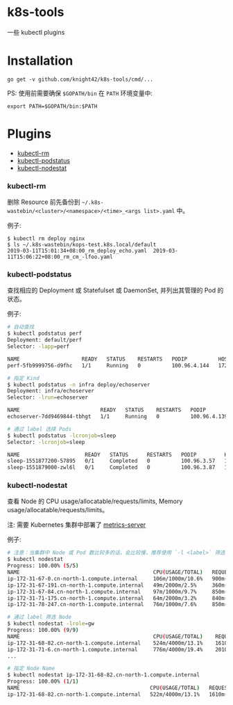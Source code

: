 # k8s-tools

一些 kubectl plugins

# Installation
```
go get -v github.com/knight42/k8s-tools/cmd/...
```

PS: 使用前需要确保 `$GOPATH/bin` 在 `PATH` 环境变量中:
```
export PATH=$GOPATH/bin:$PATH
```

# Plugins
* [kubectl-rm](#kubectl-rm)
* [kubectl-podstatus](#kubectl-podstatus)
* [kubectl-nodestat](#kubectl-nodestat)

### kubectl-rm
删除 Resource 前先备份到 `~/.k8s-wastebin/<cluster>/<namespace>/<time>_<args list>.yaml` 中。

例子:
```
$ kubectl rm deploy nginx
$ ls ~/.k8s-wastebin/kops-test.k8s.local/default
2019-03-11T15:01:34+08:00_rm_deploy_echo.yaml  2019-03-11T15:06:22+08:00_rm_cm_-lfoo.yaml
```

### kubectl-podstatus
查找相应的 Deployment 或 Statefulset 或 DaemonSet, 并列出其管理的 Pod 的状态。

例子:
```sh
# 自动查找
$ kubectl podstatus perf
Deployment: default/perf
Selector: -lapp=perf

NAME                    READY   STATUS    RESTARTS   PODIP          HOSTIP          NODE                                           AGE
perf-5fb9999756-d9fhc   1/1     Running   0          100.96.4.144   172.31.67.191   ip-172-31-67-191.cn-north-1.compute.internal   1h
```

```sh
# 指定 Kind
$ kubectl podstatus -n infra deploy/echoserver
Deployment: infra/echoserver
Selector: -lrun=echoserver

NAME                          READY   STATUS    RESTARTS   PODIP          HOSTIP          NODE                                           AGE
echoserver-7dd9469844-tbhgt   1/1     Running   0          100.96.4.139   172.31.67.191   ip-172-31-67-191.cn-north-1.compute.internal   7h
```

```sh
# 通过 label 选择 Pods
$ kubectl podstatus -lcronjob=sleep
Selector: -lcronjob=sleep

NAME                     READY   STATUS      RESTARTS   PODIP         HOSTIP          NODE                                           AGE
sleep-1551877200-57895   0/1     Completed   0          100.96.3.57   172.31.71.175   ip-172-31-71-175.cn-north-1.compute.internal   55m
sleep-1551879000-zwl6l   0/1     Completed   0          100.96.3.87   172.31.71.175   ip-172-31-71-175.cn-north-1.compute.internal   25m
```

### kubectl-nodestat
查看 Node 的 CPU usage/allocatable/requests/limits, Memory usage/allocatable/requests/limits。

注: 需要 Kubernetes 集群中部署了 [metrics-server](https://github.com/kubernetes-incubator/metrics-server)

例子:
```sh
# 注意：当集群中 Node 或 Pod 数比较多的话，会比较慢，推荐使用 `-l <label>` 筛选 Node 或者指定 Node Name
$ kubectl nodestat
Progress: 100.00% (5/5)
NAME                                           CPU(USAGE/TOTAL)   REQUESTS/LIMITS           MEMORY(USAGE/TOTAL)   REQUESTS/LIMITS
ip-172-31-67-0.cn-north-1.compute.internal     106m/1000m/10.6%   900m(90.0%)/0m(0.0%)      1930Mi/3666Mi/52.6%   150Mi(4.1%)/100Mi(2.7%)
ip-172-31-67-191.cn-north-1.compute.internal   49m/2000m/2.5%     360m(18.0%)/250m(12.5%)   2426Mi/3854Mi/63.0%   130Mi(3.4%)/230Mi(6.0%)
ip-172-31-67-84.cn-north-1.compute.internal    97m/1000m/9.7%     850m(85.0%)/0m(0.0%)      1814Mi/3666Mi/49.5%   100Mi(2.7%)/100Mi(2.7%)
ip-172-31-71-175.cn-north-1.compute.internal   64m/2000m/3.2%     840m(42.0%)/0m(0.0%)      2477Mi/3854Mi/64.3%   330Mi(8.6%)/440Mi(11.4%)
ip-172-31-78-247.cn-north-1.compute.internal   76m/1000m/7.6%     850m(85.0%)/0m(0.0%)      1892Mi/3666Mi/51.6%   100Mi(2.7%)/100Mi(2.7%)
```

```sh
# 通过 label 筛选 Node
$ kubectl nodestat -lrole=gw
Progress: 100.00% (9/9)
NAME                                           CPU(USAGE/TOTAL)    REQUESTS/LIMITS              MEMORY(USAGE/TOTAL)   REQUESTS/LIMITS
ip-172-31-68-82.cn-north-1.compute.internal    524m/4000m/13.1%    1610m(40.2%)/4100m(102.5%)   5281Mi/7382Mi/71.5%   1148Mi(15.6%)/2843Mi(38.5%)
ip-172-31-71-6.cn-north-1.compute.internal     776m/4000m/19.4%    2010m(50.2%)/5100m(127.5%)   5074Mi/7382Mi/68.7%   748Mi(10.1%)/2543Mi(34.4%)
...
```

```sh
# 指定 Node Name
$ kubectl nodestat ip-172-31-68-82.cn-north-1.compute.internal
Progress: 100.00% (1/1)
NAME                                          CPU(USAGE/TOTAL)   REQUESTS/LIMITS              MEMORY(USAGE/TOTAL)   REQUESTS/LIMITS
ip-172-31-68-82.cn-north-1.compute.internal   522m/4000m/13.1%   1610m(40.2%)/4100m(102.5%)   5280Mi/7382Mi/71.5%   1148Mi(15.6%)/2843Mi(38.5%)
```
